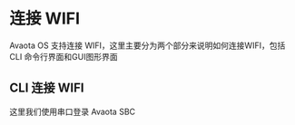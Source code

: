 # 连接 WIFI

Avaota OS 支持连接 WIFI，这里主要分为两个部分来说明如何连接WIFI，包括 CLI 命令行界面和GUI图形界面

## CLI 连接 WIFI

这里我们使用串口登录 Avaota SBC

